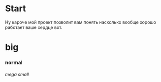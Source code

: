 # Start
Ну кароче мой проект позволит вам понять насколько вообще хорошо работает ваше сердце вот.

# big
### normal
###### mega small
